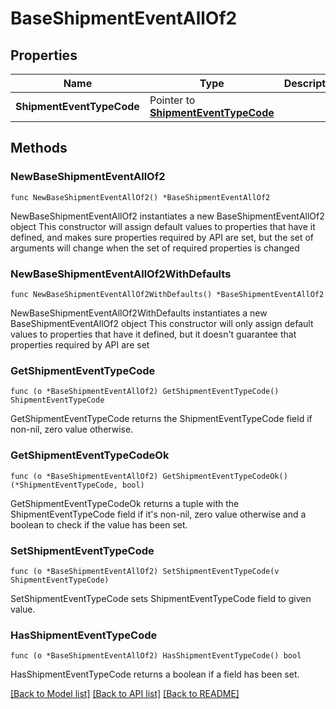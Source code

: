 # BaseShipmentEventAllOf2

## Properties

Name | Type | Description | Notes
------------ | ------------- | ------------- | -------------
**ShipmentEventTypeCode** | Pointer to [**ShipmentEventTypeCode**](ShipmentEventTypeCode.md) |  | [optional] 

## Methods

### NewBaseShipmentEventAllOf2

`func NewBaseShipmentEventAllOf2() *BaseShipmentEventAllOf2`

NewBaseShipmentEventAllOf2 instantiates a new BaseShipmentEventAllOf2 object
This constructor will assign default values to properties that have it defined,
and makes sure properties required by API are set, but the set of arguments
will change when the set of required properties is changed

### NewBaseShipmentEventAllOf2WithDefaults

`func NewBaseShipmentEventAllOf2WithDefaults() *BaseShipmentEventAllOf2`

NewBaseShipmentEventAllOf2WithDefaults instantiates a new BaseShipmentEventAllOf2 object
This constructor will only assign default values to properties that have it defined,
but it doesn't guarantee that properties required by API are set

### GetShipmentEventTypeCode

`func (o *BaseShipmentEventAllOf2) GetShipmentEventTypeCode() ShipmentEventTypeCode`

GetShipmentEventTypeCode returns the ShipmentEventTypeCode field if non-nil, zero value otherwise.

### GetShipmentEventTypeCodeOk

`func (o *BaseShipmentEventAllOf2) GetShipmentEventTypeCodeOk() (*ShipmentEventTypeCode, bool)`

GetShipmentEventTypeCodeOk returns a tuple with the ShipmentEventTypeCode field if it's non-nil, zero value otherwise
and a boolean to check if the value has been set.

### SetShipmentEventTypeCode

`func (o *BaseShipmentEventAllOf2) SetShipmentEventTypeCode(v ShipmentEventTypeCode)`

SetShipmentEventTypeCode sets ShipmentEventTypeCode field to given value.

### HasShipmentEventTypeCode

`func (o *BaseShipmentEventAllOf2) HasShipmentEventTypeCode() bool`

HasShipmentEventTypeCode returns a boolean if a field has been set.


[[Back to Model list]](../README.md#documentation-for-models) [[Back to API list]](../README.md#documentation-for-api-endpoints) [[Back to README]](../README.md)


